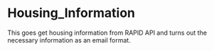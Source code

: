 # Housing_Information
This goes get housing information from RAPID API and turns out the necessary information as an email format.

